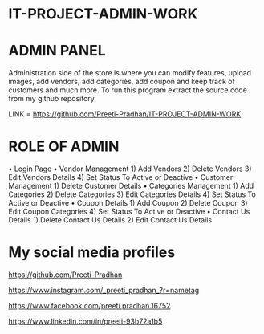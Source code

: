 # IT-PROJECT-ADMIN-WORK

# ADMIN PANEL 

Administration side of the store is where you can modify features, upload images, add vendors, add categories, add coupon and keep track of customers and much more. 
To run this program extract the source code from my github repository.

LINK = https://github.com/Preeti-Pradhan/IT-PROJECT-ADMIN-WORK
# ROLE OF ADMIN
•	Login Page
•	Vendor Management
                  1) Add Vendors
                  2) Delete Vendors
                  3) Edit Vendors Details
                  4) Set Status To Active or Deactive
•	Customer Management
                  1) Delete Customer Details
•	Categories Management
                  1) Add Categories
                  2) Delete Categories 
                  3) Edit Categories Details
                  4) Set Status To Active or Deactive
•	Coupon Details
                  1) Add Coupon 
                  2) Delete Coupon 
                  3) Edit Coupon Categories
                  4) Set Status To Active or Deactive
•	Contact Us Details
                  1) Delete Contact Us Details
                  2) Edit Contact Us Details


# My social media profiles 
https://github.com/Preeti-Pradhan

https://www.instagram.com/_preeti_pradhan_?r=nametag

https://www.facebook.com/preeti.pradhan.16752

https://www.linkedin.com/in/preeti-93b72a1b5
